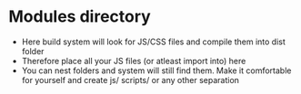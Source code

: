 # Modules directory
* Here build system will look for JS/CSS files and compile them into dist folder
* Therefore place all your JS files (or atleast import into) here
* You can nest folders and system will still find them. Make it comfortable for yourself and create js/ scripts/ or any other separation